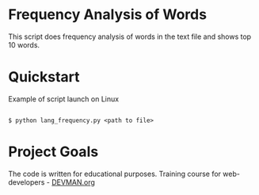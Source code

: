 # Frequency Analysis of Words

This script does frequency analysis of words in the text file and shows top 10 words.

# Quickstart

Example of script launch on Linux

```#!bash

$ python lang_frequency.py <path to file>

```

# Project Goals

The code is written for educational purposes. Training course for web-developers - [DEVMAN.org](https://devman.org)
